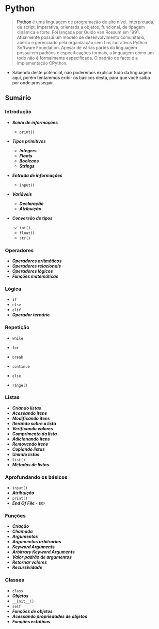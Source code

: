 # Python

> [Python](https://pt.wikipedia.org/wiki/Python) é uma linguagem de programação de alto nível, interpretada, de script, imperativa, orientada a objetos, funcional, de tipagem dinâmica e forte. Foi lançada por Guido van Rossum em 1991. Atualmente possui um modelo de desenvolvimento comunitário, aberto e gerenciado pela organização sem fins lucrativos Python Software Foundation. Apesar de várias partes da linguagem possuírem padrões e especificações formais, a linguagem como um todo não é formalmente especificada. O padrão de facto é a implementação CPython.

- Sabendo deste potencial, não poderemos explicar tudo da linguagem aqui, porém tentaremos exibir os básicos desta, para que você saiba por onde prosseguir. 

## Sumário

### Introdução

- ***Saída de informações***
  - `print()`
- ***Tipos primitivos***
  - ***Integers***
  - ***Floats***
  - ***Booleans***
  - ***Strings***

- ***Entrada de informações***
  - `input()`

- ***Variáveis***
  - ***Declaração***
  - ***Atribuição***
- ***Conversão de tipos***
  - `int()`
  - `float()`
  - `str()`

### Operadores

- ***Operadores aritméticos***
- ***Operadores relacionais***
- ***Operadores lógicos***
- ***Funções matemáticas***

### Lógica

- `if`
- `else`
- `elif`
- ***Operador ternário***

### Repetição

- `while`

- `for`
- `break`
- `continue`
- `else`
- `range()`

### Listas

- ***Criando listas***
- ***Acessando itens***
- ***Modificando itens***
- ***Iterando sobre a lista***
- ***Verificando valores***
- ***Comprimento da lista***
- ***Adicionando itens***
- ***Removendo itens***
- ***Copiando listas***
- ***Unindo listas***
- `list()`
- ***Métodos de listas***

### Aprofundando os básicos

- `input()`
- ***Atribuição***
- `print()`
- ***End Of File*** - `EOF`

### Funções

- ***Criação***
- ***Chamada***
- ***Argumentos***
- ***Argumentos arbitrários***
- ***Keyword Arguments***
- ***Arbitrary Keyword Arguments***
- ***Valor padrão de argumentos***
- ***Retornar valores***
- ***Recursividade***

### Classes

- `class`
- ***Objetos***
- `__init__()`
- `self`
- ***Funções de objetos***
- ***Acessando propriedades de objetos***
- ***Funções estáticas***

